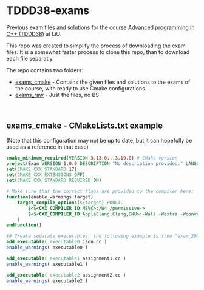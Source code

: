 # TDDD38-exams
Previous exam files and solutions for the course [Advanced programming in C++ (TDDD38)](https://www.ida.liu.se/~TDDD38/) at LiU. 

This repo was created to simplify the process of downloading the exam files. It is a somewhat faster process to clone this repo, than to download each file separatly.

The repo contains two folders:

- [exams_cmake](exams_cmake/) - Contains the given files and solutions to the exams of the course, with ready to use Cmake configurations.
- [exams_raw](exams_raw/) - Just the files, no BS

<br />

## exams_cmake - CMakeLists.txt example
(Note that this configuration may not be up to date, but it can hopefully be used as a reference in that case)
```cmake
cmake_minimum_required(VERSION 3.13.0...3.19.0) # CMake version  
project(Exam VERSION 1.0.0 DESCRIPTION "No description provided." LANGUAGES CXX)
set(CMAKE_CXX_STANDARD 17)
set(CMAKE_CXX_EXTENSIONS OFF)
set(CMAKE_CXX_STANDARD_REQUIRED ON)

# Make sure that the correct flags are provided to the compiler here:
function(enable_warnings target) 
	target_compile_options(${target} PUBLIC 
		$<$<CXX_COMPILER_ID:MSVC>:/W4 /permissive->
		$<$<CXX_COMPILER_ID:AppleClang,Clang,GNU>:-Wall -Wextra -Wconversion>
	)
endfunction()

## Create separate executables, the following example is from "exam_200603"
add_executable( executable0 json.cc )
enable_warnings( executable0 )

add_executable( executable1 assignment1.cc )
enable_warnings( executable1 )

add_executable( executable2 assignment2.cc )
enable_warnings( executable2 )
```